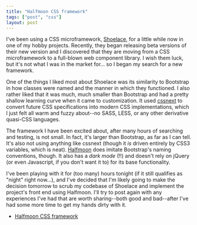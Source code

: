 ```yaml
---
title: "Halfmoon CSS framework"
tags: ["post", "css"]
layout: post
---
```


I've been using a CSS microframework, [Shoelace], for a little while now in one
of my hobby projects. Recently, they began releasing beta versions of their new
version and I discovered that they are moving from a CSS microframework to a
full-blown web component library. I wish them luck, but it's not what I was in
the market for... so I began my search for a new framework.

One of the things I liked most about Shoelace was its similarity to Bootstrap
in how classes were named and the manner in which they functioned. I also
rather liked that it was much, much smaller than Bootstrap and had a pretty
shallow learning curve when it came to customization. It used [cssnext] to
convert future CSS specifications into modern CSS implementations, which I just
felt all warm and fuzzy about--no SASS, LESS, or any other derivative
quasi-CSS languages.

The framework I have been excited about, after many hours of searching and
testing, is not small. In fact, it's larger than Bootstrap, as far as I can
tell. It's also not using anything like cssnext (though it _is_ driven entirely
by CSS3 variables, which is neat). [Halfmoon] does imitate Bootstrap's naming
conventions, though. It also has a _dark mode_ (!!) and doesn't rely on jQuery
(or even Javascript, if you don't want it to) for its base functionality.

I've been playing with it for (too many) hours tonight (if it still qualifies
as "night" right now...), and I've decided that I'm likely going to make the
decision tomorrow to scrub my codebase of Shoelace and implement the project's
front end using Halfmoon. I'll try to post again with any experiences I've had
that are worth sharing--both good and bad--after I've had some more time to get
my hands dirty with it.

- [Halfmoon CSS framework][Halfmoon]

[cssnext]: https://cssnext.github.io/
[Halfmoon]: https://www.gethalfmoon.com
[Shoelace]: https://shoelace.style
